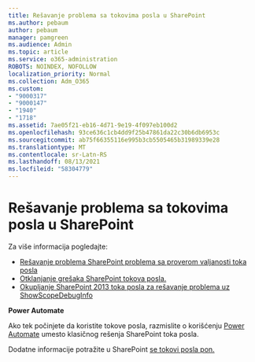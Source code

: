 ```yaml
---
title: Rešavanje problema sa tokovima posla u SharePoint
ms.author: pebaum
author: pebaum
manager: pamgreen
ms.audience: Admin
ms.topic: article
ms.service: o365-administration
ROBOTS: NOINDEX, NOFOLLOW
localization_priority: Normal
ms.collection: Adm_O365
ms.custom:
- "9000317"
- "9000147"
- "1940"
- "1718"
ms.assetid: 7ae05f21-eb16-4d71-9e19-4f097eb100d2
ms.openlocfilehash: 93ce636c1cb4dd9f25b47861da22c30b6db6953c
ms.sourcegitcommit: ab75f66355116e995b3cb5505465b31989339e28
ms.translationtype: MT
ms.contentlocale: sr-Latn-RS
ms.lasthandoff: 08/13/2021
ms.locfileid: "58304779"
---
```

# <a name="troubleshoot-workflows-in-sharepoint"></a>Rešavanje problema sa tokovima posla u SharePoint

Za više informacija pogledajte:

- [Rešavanje problema SharePoint problema sa proverom valjanosti toka posla](https://docs.microsoft.com/sharepoint/dev/general-development/troubleshooting-sharepoint-server-workflow-validation-errors-in-visio)
- [Otklanjanje grešaka SharePoint tokova posla.](https://docs.microsoft.com/sharepoint/dev/general-development/debugging-sharepoint-server-workflows)
- [Okupljanje SharePoint 2013 toka posla za rešavanje problema uz ShowScopeDebugInfo](https://docs.microsoft.com/sharepoint/troubleshoot/workflows/gather-workflow-data)

**Power Automate**

Ako tek počinjete da koristite tokove posla, razmislite o korišćenju [Power Automate](https://docs.microsoft.com/power-automate/modern-approvals) umesto klasičnog rešenja SharePoint toka posla.

Dodatne informacije potražite u SharePoint [se tokovi posla pon.](https://docs.microsoft.com/alchemyinsights/sharepoint-workflows-retiring)
